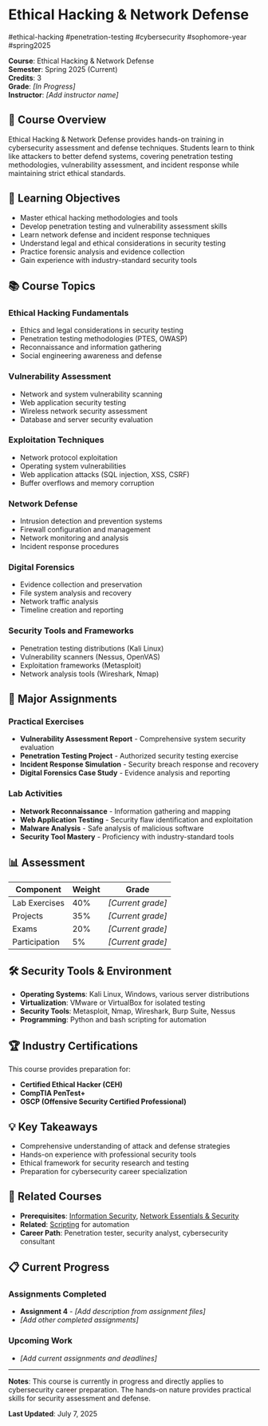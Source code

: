 # Ethical Hacking & Network Defense

#ethical-hacking #penetration-testing #cybersecurity #sophomore-year #spring2025

**Course**: Ethical Hacking & Network Defense  
**Semester**: Spring 2025 (Current)  
**Credits**: 3  
**Grade**: _[In Progress]_  
**Instructor**: _[Add instructor name]_

## 📖 Course Overview

Ethical Hacking & Network Defense provides hands-on training in cybersecurity assessment and defense techniques. Students learn to think like attackers to better defend systems, covering penetration testing methodologies, vulnerability assessment, and incident response while maintaining strict ethical standards.

## 🎯 Learning Objectives

- Master ethical hacking methodologies and tools
- Develop penetration testing and vulnerability assessment skills
- Learn network defense and incident response techniques
- Understand legal and ethical considerations in security testing
- Practice forensic analysis and evidence collection
- Gain experience with industry-standard security tools

## 📚 Course Topics

### Ethical Hacking Fundamentals
- Ethics and legal considerations in security testing
- Penetration testing methodologies (PTES, OWASP)
- Reconnaissance and information gathering
- Social engineering awareness and defense

### Vulnerability Assessment
- Network and system vulnerability scanning
- Web application security testing
- Wireless network security assessment
- Database and server security evaluation

### Exploitation Techniques
- Network protocol exploitation
- Operating system vulnerabilities
- Web application attacks (SQL injection, XSS, CSRF)
- Buffer overflows and memory corruption

### Network Defense
- Intrusion detection and prevention systems
- Firewall configuration and management
- Network monitoring and analysis
- Incident response procedures

### Digital Forensics
- Evidence collection and preservation
- File system analysis and recovery
- Network traffic analysis
- Timeline creation and reporting

### Security Tools and Frameworks
- Penetration testing distributions (Kali Linux)
- Vulnerability scanners (Nessus, OpenVAS)
- Exploitation frameworks (Metasploit)
- Network analysis tools (Wireshark, Nmap)

## 📝 Major Assignments

### Practical Exercises
- **Vulnerability Assessment Report** - Comprehensive system security evaluation
- **Penetration Testing Project** - Authorized security testing exercise
- **Incident Response Simulation** - Security breach response and recovery
- **Digital Forensics Case Study** - Evidence analysis and reporting

### Lab Activities
- **Network Reconnaissance** - Information gathering and mapping
- **Web Application Testing** - Security flaw identification and exploitation
- **Malware Analysis** - Safe analysis of malicious software
- **Security Tool Mastery** - Proficiency with industry-standard tools

## 📊 Assessment

| Component | Weight | Grade |
|-----------|--------|-------|
| Lab Exercises | 40% | _[Current grade]_ |
| Projects | 35% | _[Current grade]_ |
| Exams | 20% | _[Current grade]_ |
| Participation | 5% | _[Current grade]_ |

## 🛠️ Security Tools & Environment

- **Operating Systems**: Kali Linux, Windows, various server distributions
- **Virtualization**: VMware or VirtualBox for isolated testing
- **Security Tools**: Metasploit, Nmap, Wireshark, Burp Suite, Nessus
- **Programming**: Python and bash scripting for automation

## 🏆 Industry Certifications

This course provides preparation for:
- **Certified Ethical Hacker (CEH)**
- **CompTIA PenTest+**
- **OSCP (Offensive Security Certified Professional)**

## 💡 Key Takeaways

- Comprehensive understanding of attack and defense strategies
- Hands-on experience with professional security tools
- Ethical framework for security research and testing
- Preparation for cybersecurity career specialization

## 🔗 Related Courses

- **Prerequisites**: [Information Security](../../freshman-year/spring2024/Information-Security.md), [Network Essentials & Security](../fall2024/Network-Essentials-Security.md)
- **Related**: [Scripting](./Scripting.md) for automation
- **Career Path**: Penetration tester, security analyst, cybersecurity consultant

## 📋 Current Progress

### Assignments Completed
- **Assignment 4** - _[Add description from assignment files]_
- _[Add other completed assignments]_

### Upcoming Work
- _[Add current assignments and deadlines]_

---

**Notes**: This course is currently in progress and directly applies to cybersecurity career preparation. The hands-on nature provides practical skills for security assessment and defense.

**Last Updated**: July 7, 2025
